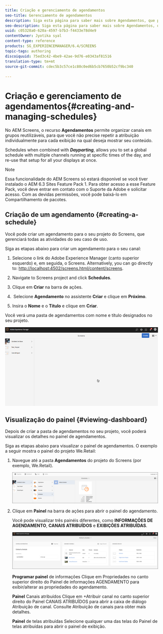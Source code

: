 ```yaml
---
title: Criação e gerenciamento de agendamentos
seo-title: Gerenciamento de agendamentos
description: Siga esta página para saber mais sobre Agendamentos, que permitem organizar canais em grupos reutilizáveis, para que você não precise repetir a atribuição individualmente para cada exibição na qual deseja mostrar seu conteúdo.
seo-description: Siga esta página para saber mais sobre Agendamentos, que permitem organizar canais em grupos reutilizáveis, para que você não precise repetir a atribuição individualmente para cada exibição na qual deseja mostrar seu conteúdo.
uuid: c05328a0-620a-4597-b7b3-f4433e78d4e9
contentOwner: Jyotika syal
content-type: reference
products: SG_EXPERIENCEMANAGER/6.4/SCREENS
topic-tags: authoring
discoiquuid: 75ed3c42-4be9-42ae-9d76-e0343af81516
translation-type: tm+mt
source-git-commit: cdec5b3c57ce1c80c0ed6b5cb7650b52cf9bc340

---
```



# Criação e gerenciamento de agendamentos{#creating-and-managing-schedules}

No AEM Screens, o recurso **Agendamentos** permite organizar canais em grupos reutilizáveis, para que você não precise repetir a atribuição individualmente para cada exibição na qual deseja mostrar seu conteúdo.

Schedules when combined with ***Dayparting***, allows you to set a global schedule with multiple channels running at specific times of the day, and re-use that setup for all your displays at once.

>[!NOTE]
>
>Essa funcionalidade do AEM Screens só estará disponível se você tiver instalado o AEM 6.3 Sites Feature Pack 1. Para obter acesso a esse Feature Pack, você deve entrar em contato com o Suporte da Adobe e solicitar acesso. Com as devidas permissões, você pode baixá-lo em Compartilhamento de pacotes.

## Criação de um agendamento {#creating-a-schedule}

Você pode criar um agendamento para o seu projeto do Screens, que gerenciará todas as atividades do seu caso de uso.

Siga as etapas abaixo para criar um agendamento para o seu canal:

1. Selecione o link do Adobe Experience Manager (canto superior esquerdo) e, em seguida, o Screens. Alternatively, you can ﻿go directly to: [http://localhost:4502/screens.html/content/screens](http://localhost:4502/screens.html/content/screens).
1. Navigate to Screens project and click **Schedules**.
1. Clique em **Criar** na barra de ações.
1.  Selecione **Agendamento** no assistente **Criar** e clique em **Próximo**.

1. Insira o **Nome** e o **Título** e clique em **Criar**.

Você verá uma pasta de agendamentos com nome e título designados no seu projeto.

![chlimage_1](assets/chlimage_1.gif)

## Visualização do painel {#viewing-dashboard}

Depois de criar a pasta de agendamentos no seu projeto, você poderá visualizar os detalhes no painel de agendamentos.

Siga as etapas abaixo para visualizar o painel de agendamentos. O exemplo a seguir mostra o painel do projeto We.Retail:

1. Navegue até a pasta **Agendamentos** do projeto do Screens (por exemplo, We.Retail).

   ![chlimage_1](assets/chlimage_1.png)

1. Clique em **Painel** na barra de ações para abrir o painel do agendamento.

   Você pode visualizar três painéis diferentes, como **INFORMAÇÕES DE AGENDAMENTO**, **CANAIS ATRIBUÍDOS** e **EXIBIÇÕES ATRIBUÍDAS**.

   ![chlimage_1-1](assets/chlimage_1-1.png)

   **Programar painel** de informações Clique em Propriedades no canto superior direito do Painel de informações AGENDAMENTO para exibir/alterar as propriedades do agendamento.

   **Painel** Canais atribuídos Clique em +Atribuir canal no canto superior direito do Painel CANAIS ATRIBUÍDOS para abrir a caixa de diálogo Atribuição de canal. Consulte Atribuição de canais para obter mais detalhes.

   **Painel** de telas atribuídas Selecione qualquer uma das telas do Painel de telas atribuídas para abrir o painel de exibição.

